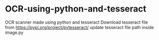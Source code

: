# OCR-using-python-and-tesseract
OCR scanner made using python and tesseract
Download tesseract file from https://pypi.org/project/pytesseract/
update tesseract file path inside image.py
